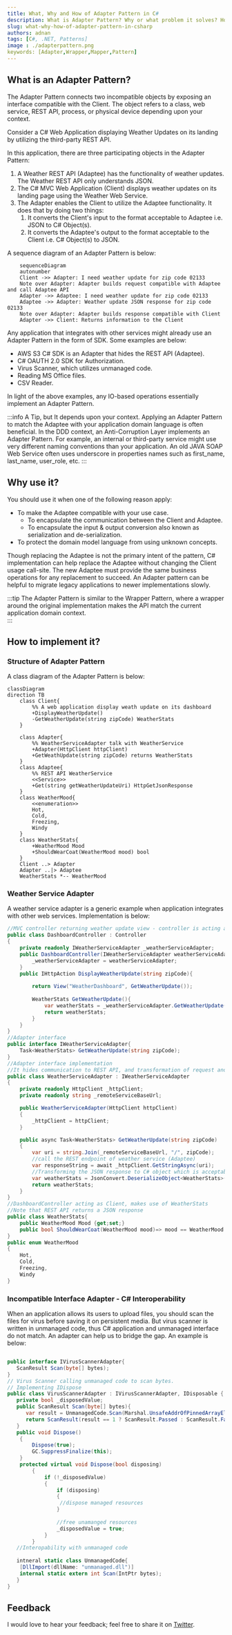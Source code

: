```yaml
---
title: What, Why and How of Adapter Pattern in C#
description: What is Adapter Pattern? Why or what problem it solves? How to implement it in C#.
slug: what-why-how-of-adapter-pattern-in-csharp 
authors: adnan 
tags: [C#, .NET, Patterns]
image : ./adapterpattern.png
keywords: [Adapter,Wrapper,Mapper,Pattern]
---
```

<head>

<meta property="og:image:width" content="1200"/>
<meta property="og:image:height" content="670"/>  
<meta name="twitter:creator" content="@madnan_rafiq" />
<meta name="twitter:title" content="What, Why and How of Adapter Pattern in C#" />
<meta name="twitter:description" content="What is Adapter Pattern? Why or what problem it solves? How to implement it in C#." />
</head>

## What is an Adapter Pattern?
The Adapter Pattern connects two incompatible objects by exposing an interface compatible with the Client. The object refers to a class, web service, REST API, process, or physical device depending upon your context.

Consider a C# Web Application displaying Weather Updates on its landing by utilizing the third-party REST API.

In this application, there are three participating objects in the Adapter Pattern:
1. A Weather REST API (Adaptee) has the functionality of weather updates. The Weather REST API only understands JSON.
2. The C# MVC Web Application (Client) displays weather updates on its landing page using the Weather Web Service.
3. The Adapter enables the Client to utilize the Adaptee functionality. It does that by doing two things:
   1. It converts the Client's input to the format acceptable to Adaptee i.e. JSON to C# Object(s).
   2. It converts the Adaptee's output to the format acceptable to the Client i.e. C# Object(s) to JSON.

<!--truncate-->

A sequence diagram of an Adapter Pattern is below:
```mermaid 
    sequenceDiagram
    autonumber
    Client ->> Adapter: I need weather update for zip code 02133
    Note over Adapter: Adapter builds request compatible with Adaptee and call Adaptee API
    Adapter ->> Adaptee: I need weather update for zip code 02133 
    Adaptee ->> Adapter: Weather update JSON response for zip code 02133
    Note over Adapter: Adapter builds response compatible with Client
    Adapter ->> Client: Returns information to the Client
```

Any application that integrates with other services might already use an Adapter Pattern in the form of SDK. Some examples are below:
- AWS S3 C# SDK is an Adapter that hides the REST API (Adaptee).
- C# OAUTH 2.0 SDK for Authorization.
- Virus Scanner, which utilizes unmanaged code.
- Reading MS Office files.
- CSV Reader.

In light of the above examples, any IO-based operations essentially implement an Adapter Pattern.

:::info A Tip, but It depends upon your context.
Applying an Adapter Pattern to match the Adaptee with your application domain language is often beneficial. In the DDD context, an Anti-Corruption Layer implements an Adapter Pattern.
For example, an internal or third-party service might use very different naming conventions than your application.
An old JAVA SOAP Web Service often uses underscore in properties names such as first_name, last_name, user_role, etc.
:::

## Why use it?

You should use it when one of the following reason apply:
- To make the Adaptee compatible with your use case.
  - To encapsulate the communication between the Client and Adaptee.
  - To encapsulate the input & output conversion also known as serialization and de-serialization.
- To protect the domain model language from using unknown concepts.

Though replacing the Adaptee is not the primary intent of the pattern, C# implementation can help replace the Adaptee without changing the Client usage call-site.
The new Adaptee must provide the same business operations for any replacement to succeed. An Adapter pattern can be helpful to migrate legacy applications to newer implementations slowly.

:::tip
The Adapter Pattern is similar to the Wrapper Pattern, where a wrapper around the original implementation makes the API match the current application domain context.  
:::

## How to implement it?

### Structure of Adapter Pattern
A class diagram of the Adapter Pattern is below:
```mermaid
classDiagram
direction TB
    class Client{
        %% A web application display weath update on its dashboard
        +DisplayWeatherUpdate()
        -GetWeatherUpdate(string zipCode) WeatherStats
    }
    
    class Adapter{
        %% WeatherServiceAdapter talk with WeatherService
        +Adapter(HttpClient httpClient)
        +GetWeathUpdate(string zipCode) returns WeatherStats
    }
    class Adaptee{
        %% REST API WeatherService
        <<Service>> 
        +Get(string getWeatherUpdateUri) HttpGetJsonResponse
    }
    class WeatherMood{
        <<enumeration>>
        Hot,
        Cold,
        Freezing,
        Windy
    }
    class WeatherStats{
        +WeatherMood Mood 
        +ShouldWearCoat(WeatherMood mood) bool
    }
    Client ..> Adapter
    Adapter ..|> Adaptee
    WeatherStats *-- WeatherMood
```

### Weather Service Adapter

A weather service adapter is a generic example when application integrates with other web services. Implementation is below: 

```csharp title="An example implementation of an Adapter Pattern."
//MVC controller returning weather update view - controller is acting as Client
public class DashboardController : Controller
{
    private readonly IWeatherServiceAdapter _weatherServiceAdapter;
    public DashboardController(IWeatherServiceAdapter weatherServiceAdapter){
        _weatherServiceAdapter = weatherServiceAdapter;
    }
    public IHttpAction DisplayWeatherUpdate(string zipCode){
        
        return View("WeatherDashboard", GetWeatherUpdate());
        
        WeatherStats GetWeatherUpdate(){
            var weatherStats = _weatherServiceAdapter.GetWeatherUpdate(zipCode);
            return weatherStats;
        }
    } 
}
//Adapter interface
public interface IWeatherServiceAdapter{
    Task<WeatherStats> GetWeatherUpdate(string zipCode);
}
//Adapter interface implementation 
//It hides communication to REST API, and transformation of request and response
public class WeatherServiceAdapter : IWeatherServiceAdapter
{
    private readonly HttpClient _httpClient;
    private readonly string _remoteServiceBaseUrl;

    public WeatherServiceAdapter(HttpClient httpClient)
    {
        _httpClient = httpClient;
    }

    public async Task<WeatherStats> GetWeatherUpdate(string zipCode)
    {
        var uri = string.Join(_remoteServiceBaseUrl, "/", zipCode);
        //call the REST endpoint of weather service (Adaptee)
        var responseString = await _httpClient.GetStringAsync(uri);
        //Transforming the JSON response to C# object which is acceptable the Client (Controller) 
        var weatherStats = JsonConvert.DeserializeObject<WeatherStats>(responseString);
        return weatherStats;
    }
}
//DashboardController acting as Client, makes use of WeatherStats
//Note that REST API returns a JSON response
public class WeatherStats{
    public WeatherMood Mood {get;set;}  
    public bool ShouldWearCoat(WeatherMood mood)=> mood == WeatherMood.Hot;
}
public enum WeatherMood
{
    Hot,
    Cold,
    Freezing,
    Windy
}
```

### Incompatible Interface Adapter - C# Interoperability 
When an application allows its users to upload files, you should scan the files for virus before saving it on persistent media. 
But virus scanner is written in unmanaged code, thus C# application and unmanaged interface do not match. An adapter can help us to bridge the gap.
An example is below:

~~~csharp title="Scan files using Unmanaged Virus Scanner"

public interface IVirusScannerAdapter{
   ScanResult Scan(byte[] bytes);
}
// Virus Scanner calling unmanaged code to scan bytes.
// Implementing IDispose
public class VirusScannerAdapter : IVirusScannerAdapter, IDisposable {
   private bool _disposedValue;
   public ScanResult Scan(byte[] bytes){
      var result = UnmanagedCode.Scan(Marshal.UnsafeAddrOfPinnedArrayElement<byte>(bytes, 0));
      return ScanResult(result == 1 ? ScanResult.Passed : ScanResult.Failed)
   }
   public void Dispose()
    {
        Dispose(true);
        GC.SuppressFinalize(this);
    }
    protected virtual void Dispose(bool disposing)
        {
            if (!_disposedValue)
            {
                if (disposing)
                {
                 //dispose managed resources
                }
    
                //free unamanged resources
                _disposedValue = true;
            }
        }
   //Interopability with unmanaged code     
   
   intneral static class UnmanagedCode{
    [DllImport(dllName: "unmanaged.dll")]
    internal static extern int Scan(IntPtr bytes);
   }
}

~~~

## Feedback
I would love to hear your feedback; feel free to share it on [Twitter](https://twitter.com/madnan_rafiq). 

